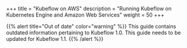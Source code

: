 +++
title = "Kubeflow on AWS"
description = "Running Kubeflow on Kubernetes Engine and Amazon Web Services"
weight = 50
+++

{{% alert title="Out of date" color="warning" %}}
This guide contains outdated information pertaining to Kubeflow 1.0. This guide
needs to be updated for Kubeflow 1.1.
{{% /alert %}}


